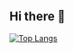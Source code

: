 ## Hi there 👋

[![Top Langs](https://github-readme-stats.vercel.app/api/top-langs/?username=yourusername&theme=tokyonight)](https://github.com/yourusername)

<!--
**OoEthanoO/OoEthanoO** is a ✨ _special_ ✨ repository because its `README.md` (this file) appears on your GitHub profile.

Here are some ideas to get you started:

- 🔭 I’m currently working on ...
- 🌱 I’m currently learning ...
- 👯 I’m looking to collaborate on ...
- 🤔 I’m looking for help with ...
- 💬 Ask me about ...
- 📫 How to reach me: ...
- 😄 Pronouns: ...
- ⚡ Fun fact: ...
-->
